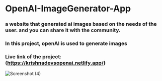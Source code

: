 # OpenAI-ImageGenerator-App
### a website that generated ai images based on the needs of the user. and you can share it with the community.
### In this project, openAI is used to generate images 
### Live link of the project: (https://krishnadevsopenai.netlify.app/)
![Screenshot (4)](https://user-images.githubusercontent.com/77377184/216392555-7afb892f-7476-402f-b26e-60310ac9573f.png)
